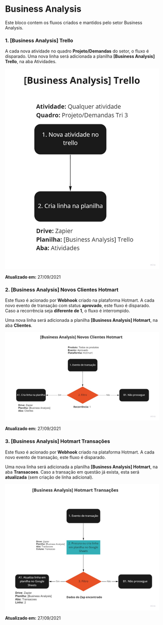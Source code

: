 # Business Analysis

Este bloco contem os fluxos criados e mantidos pelo setor Business Analysis.

### 1. [Business Analysis] Trello

A cada nova atividade no quadro **Projeto/Demandas** do setor, o fluxo é disparado. Uma nova linha será adicionada a planilha **[Business Analysis] Trello**, na aba Atividades.

![Fluxo_31](https://github.com/eNotas/1.Fluxos_Zapier/blob/main/imagens/Fluxo_31.jpg)

**Atualizado em:** 27/09/2021

### 2. [Business Analysis] Novos Clientes Hotmart

Este fluxo é acionado por **Webhook** criado na plataforma Hotmart. A cada novo evento de transação com status **aprovado**, este fluxo é disparado. Caso a recorrência seja **diferente de 1**, o fluxo é interrompido.

Uma nova linha será adicionada a planilha **[Business Analysis] Hotmart**, na aba **Clientes**.

![Fluxo_29](https://github.com/eNotas/1.Fluxos_Zapier/blob/main/imagens/Fluxo_29.jpg)

**Atualizado em:** 27/09/2021

### 3. [Business Analysis] Hotmart Transações

Este fluxo é acionado por **Webhook** criado na plataforma Hotmart. A cada novo evento de transação, este fluxo é disparado. 

Uma nova linha será adicionada a planilha **[Business Analysis] Hotmart**, na aba **Transacoes**. Caso a transação em questão já exista, esta será **atualizada** (sem criação de linha adicional).

![Fluxo_30](https://github.com/eNotas/1.Fluxos_Zapier/blob/main/imagens/Fluxo_30.jpg)

**Atualizado em:** 27/09/2021

